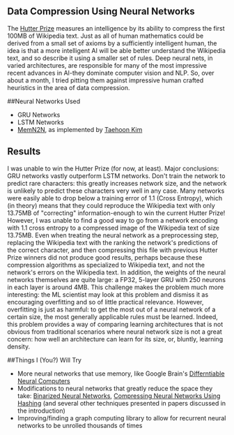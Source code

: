 ## Data Compression Using Neural Networks
The [Hutter Prize](http://prize.hutter1.net/) measures an intelligence by its ability to compress the first 100MB of Wikipedia text. Just as all of human mathematics could be derived from a small set of axioms by a sufficiently intelligent human, the idea is that a more intelligent AI will be able better understand the Wikipedia text, and so describe it using a smaller set of rules.
Deep neural nets, in varied architectures, are responsible for many of the most impressive recent advances in AI-they dominate computer vision and NLP. So, over about a month, I tried pitting them against impressive human crafted heuristics in the area of data compression.

##Neural Networks Used
* GRU Networks
* LSTM Networks
* [MemN2N](http://papers.nips.cc/paper/5846-end-to-end-memory-networks.pdf), as implemented by [Taehoon Kim](https://github.com/carpedm20/MemN2N-tensorflow)

## Results
I was unable to win the Hutter Prize (for now, at least).
Major conclusions: GRU networks vastly outperform LSTM networks. Don't train the network to predict rare characters: this greatly increases network size, and the network is unlikely to predict these characters very well in any case.
Many networks were easily able to drop below a training error of 1.1 (Cross Entropy), which (in theory) means that they could reproduce the Wikipedia text with only 13.75MB of "correcting" information-enough to win the current Hutter Prize! 
However, I was unable to find a good way to go from a network encoding with 1.1 cross entropy to a compressed image of the Wikipedia text of size 13.75MB. Even when treating the neural network as a preprocessing step, replacing the Wikipedia text with the ranking the network's predictions of the correct character, and then compressing this file with previous Hutter Prize winners did not produce good results, perhaps because these compression algorithms as specialized to Wikipedia text, and not the network's errors on the Wikipedia text.
In addition, the weights of the neural networks themselves are quite large: a FP32, 5-layer GRU with 250 neurons in each layer is around 4MB. This challenge makes the problem much more interesting: the ML scientist may look at this problem and dismiss it as encouraging overfitting and so of little practical relevance. However, overfitting is just as harmful: to get the most out of a neural network of a certain size, the most generally applicable rules must be learned. Indeed, this problem provides a way of comparing learning architectures that is not obvious from traditional scenarios where neural network size is not a great concern: how well an architecture can learn for its size, or, bluntly, learning density.

##Things I (You?) Will Try
* More neural networks that use memory, like Google Brain's [Differntiable Neural Computers](http://www.nature.com/nature/journal/v538/n7626/full/nature20101.html)
* Modifications to neural networks that greatly reduce the space they take: [Binarized Neural Networks](https://arxiv.org/pdf/1602.02830.pdf), [Compressing Neural Networks Using Hashing](http://www.jmlr.org/proceedings/papers/v37/chenc15.pdf) (and several other techniques presented in papers discussed in the introduction)
* Improving/finding a graph computing library to allow for recurrent neural networks to be unrolled thousands of times